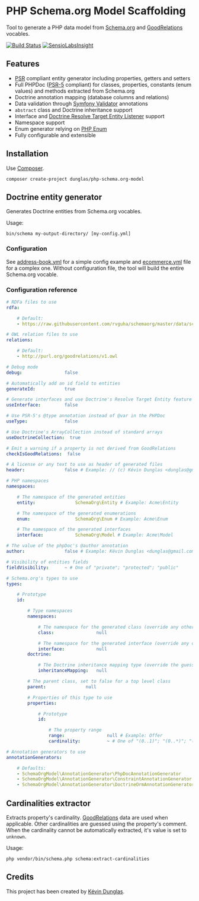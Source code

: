 # PHP Schema.org Model Scaffolding

Tool to generate a PHP data model from [Schema.org](http://schema.org) and [GoodRelations](http://www.heppnetz.de/projects/goodrelations/)
vocables.

[![Build Status](https://travis-ci.org/dunglas/php-schema.org-model.png?branch=master)](https://travis-ci.org/dunglas/php-schema.org-model)
[![SensioLabsInsight](https://insight.sensiolabs.com/projects/87ec89e6-57cd-4ac0-9ab1-d4549c5425c5/mini.png)](https://insight.sensiolabs.com/projects/87ec89e6-57cd-4ac0-9ab1-d4549c5425c5)

## Features

* [PSR](http://www.php-fig.org/) compliant entity generator including properties, getters and setters
* Full PHPDoc ([PSR-5](https://github.com/php-fig/fig-standards/pull/169) compliant) for classes, properties, constants (enum
values) and methods extracted from Schema.org
* Doctrine annotation mapping (database columns and relations)
* Data validation through [Symfony Validator](http://symfony.com/doc/current/book/validation.html) annotations
* `abstract` class and Doctrine inheritance support
* Interface and [Doctrine Resolve Target Entity Listener](http://doctrine-orm.readthedocs.org/en/latest/cookbook/resolve-target-entity-listener.html)
support
* Namespace support
* Enum generator relying on [PHP Enum](https://github.com/myclabs/php-enum)
* Fully configurable and extensible

## Installation

Use [Composer](http://getcomposer.org).

    composer create-project dunglas/php-schema.org-model

## Doctrine entity generator

Generates Doctrine entities from Schema.org vocables.

Usage:

    bin/schema my-output-directory/ [my-config.yml]

### Configuration

See [address-book.yml](tests/config/address-book.yml) for a simple config example and [ecommerce.yml](tests/config/ecommerce.yml)
file for a complex one.
Without configuration file, the tool will build the entire Schema.org vocable.

### Configuration reference

```yaml
# RDFa files to use
rdfa:

    # Default:
    - https://raw.githubusercontent.com/rvguha/schemaorg/master/data/schema.rdfa

# OWL relation files to use
relations:

    # Default:
    - http://purl.org/goodrelations/v1.owl

# Debug mode
debug:                false

# Automatically add an id field to entities
generateId:           true

# Generate interfaces and use Doctrine's Resolve Target Entity feature
useInterface:         false

# Use PSR-5's @type annotation instead of @var in the PHPDoc
useType:              false

# Use Doctrine's ArrayCollection instead of standard arrays
useDoctrineCollection:  true

# Emit a warning if a property is not derived from GoodRelations
checkIsGoodRelations:  false

# A license or any text to use as header of generated files
header:               false # Example: // (c) Kévin Dunglas <dunglas@gmail.com>

# PHP namespaces
namespaces:

    # The namespace of the generated entities
    entity:               SchemaOrg\Entity # Example: Acme\Entity

    # The namespace of the generated enumerations
    enum:                 SchemaOrg\Enum # Example: Acme\Enum

    # The namespace of the generated interfaces
    interface:            SchemaOrg\Model # Example: Acme\Model

# The value of the phpDoc's @author annotation
author:               false # Example: Kévin Dunglas <dunglas@gmail.com>

# Visibility of entities fields
fieldVisibility:      ~ # One of "private"; "protected"; "public"

# Schema.org's types to use
types:

    # Prototype
    id:

        # Type namespaces
        namespaces:

            # The namespace for the generated class (override any other defined namespace)
            class:                null

            # The namespace for the generated interface (override any other defined namespace)
            interface:            null
        doctrine:

            # The Doctrine inheritance mapping type (override the guessed one)
            inheritanceMapping:   null

        # The parent class, set to false for a top level class
        parent:               null

        # Properties of this type to use
        properties:

            # Prototype
            id:

                # The property range
                range:                null # Example: Offer
                cardinality:          ~ # One of "(0..1)"; "(0..*)"; "(1..1)"; "(1..*)"; "unknown"

# Annotation generators to use
annotationGenerators:

    # Defaults:
    - SchemaOrgModel\AnnotationGenerator\PhpDocAnnotationGenerator
    - SchemaOrgModel\AnnotationGenerator\ConstraintAnnotationGenerator
    - SchemaOrgModel\AnnotationGenerator\DoctrineOrmAnnotationGenerator
```

## Cardinalities extractor

Extracts property's cardinality.
[GoodRelations](http://www.heppnetz.de/projects/goodrelations/) data are used when applicable. Other cardinalities are guessed using the property's comment.
When the cardinality cannot be automatically extracted, it's value is set to `unknown`.

Usage:

    php vendor/bin/schema.php schema:extract-cardinalities

## Credits

This project has been created by [Kévin Dunglas](http://dunglas.fr).
